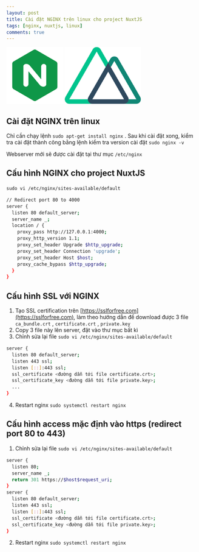 ```yaml
---
layout: post
title: Cài đặt NGINX trên linux cho project NuxtJS
tags: [nginx, nuxtjs, linux]
comments: true
---
```


<!-- Content here -->
<div class="flex justify-space-around">
  <img src="/img/nginx.png" height="150">
  <img src="/img/nuxt.png" height="150">
</div>

## Cài đặt NGINX trên linux

Chỉ cần chạy lệnh `sudo apt-get install nginx` . Sau khi cài đặt xong, kiểm tra cài đặt thành công bằng lệnh kiểm tra version cài đặt `sudo nginx -v` 

Webserver mới sẽ được cài đặt tại thư mục `/etc/nginx` 

## Cấu hình NGINX cho project NuxtJS

`sudo vi /etc/nginx/sites-available/default` 

``` sh
// Redirect port 80 to 4000
server {
  listen 80 default_server;
  server_name _;
  location / {
    proxy_pass http://127.0.0.1:4000;
    proxy_http_version 1.1;
    proxy_set_header Upgrade $http_upgrade;
    proxy_set_header Connection 'upgrade';
    proxy_set_header Host $host;
    proxy_cache_bypass $http_upgrade;
  }
}
```

## Cấu hình SSL với NGINX

1. Tạo SSL certification trên [https://sslforfree.com](https://sslforfree.com), làm theo hướng dẫn để download được 3 file `ca_bundle.crt` , `certificate.crt` , `private.key` 
2. Copy 3 file này lên server, đặt vào thư mục bất kì
3. Chỉnh sửa lại file `sudo vi /etc/nginx/sites-available/default` 

``` sh
server {
  listen 80 default_server;
  listen 443 ssl;
  listen [::]:443 ssl;
  ssl_certificate <đường dẫn tới file certificate.crt>;
  ssl_certificate_key <đường dẫn tới file private.key>;
  ...
}
```

4. Restart nginx `sudo systemctl restart nginx` 

## Cấu hình access mặc định vào https (redirect port 80 to 443)

1. Chỉnh sửa lại file `sudo vi /etc/nginx/sites-available/default` 

``` sh
server {
  listen 80;
  server_name _;
  return 301 https://$host$request_uri;
}
server {
  listen 80 default_server;
  listen 443 ssl;
  listen [::]:443 ssl;
  ssl_certificate <đường dẫn tới file certificate.crt>;
  ssl_certificate_key <đường dẫn tới file private.key>;
}
```

2. Restart nginx `sudo systemctl restart nginx` 

